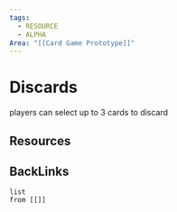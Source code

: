 ```yaml
---
tags:
  - RESOURCE
  - ALPHA
Area: "[[Card Game Prototype]]"
---
```


# Discards
players can select up to 3 cards to discard

## Resources


## BackLinks

```dataview
list
from [[]]
```

